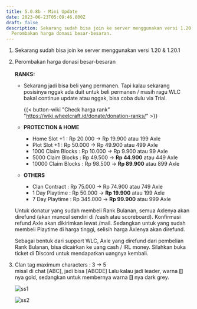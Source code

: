 ```yaml
---
title: 5.0.8b - Mini Update
date: 2023-06-23T05:09:46.800Z
draft: false
description: Sekarang sudah bisa join ke server menggunakan versi 1.20 & 1.20.1,
  Perombakan harga donasi besar-besaran.
---
```

1. Sekarang sudah bisa join ke server menggunakan versi 1.20 & 1.20.1
2. Perombakan harga donasi besar-besaran\
   \
   **RANKS:**

   * Sekarang jadi bisa beli yang permanen. Tapi kalau sekarang posisinya nggak ada duit untuk beli permanen / masih ragu WLC bakal continue update atau nggak, bisa coba dulu via Trial.

     {{< button-wiki "Check harga rank" "https://wiki.wheelcraft.id/donate/donation-ranks/" >}} 
   * **PROTECTION & HOME**

     * Home Slot +1 : Rp 20.000 -> Rp 19.900 atau 199 Axle
     * Plot Slot +1 : Rp 50.000 -> Rp 49.900 atau 499 Axle
     * 1000 Claim Blocks : Rp 10.000 -> Rp 9.900 atau 99 Axle
     * 5000 Claim Blocks : Rp 49.500 -> **Rp 44.900** atau 449 Axle
     * 10000 Claim Blocks : Rp 98.500 -> **Rp 89.900** atau 899 Axle
   * **OTHERS**

     * Clan Contract : Rp 75.000 -> Rp 74.900 atau 749 Axle
     * 1 Day Playtime : Rp 50.000 -> **Rp 19.900** atau 199 Axle
     * 7 Day Playtime : Rp 345.000 -> **Rp 99.900** atau 999 Axle

   Untuk donatur yang sudah membeli Rank Bulanan, semua Axlenya akan direfund (akan muncul sendiri di /cash atau scoreboard). Konfirmasi refund Axle akan dikirimkan lewat /mail. Sedangkan untuk yang sudah membeli Playtime di harga tinggi, selisih harga Axlenya akan direfund.

   Sebagai bentuk dari support WLC, Axle yang direfund dari pembelian Rank Bulanan, bisa dicairkan ke uang cash / IRL money. Silahkan buka ticket di Discord untuk mendapatkan uangnya kembali.
3. Clan tag maximum characters : 3 -> 5\
   misal di chat \[ABC], jadi bisa \[ABCDE] Lalu kalau jadi leader, warna **\[]** nya gold, sedangkan untuk membernya warna **\[]** nya dark grey.

   ![ss1](/img/uploads/ss1.png "ss1")

   ![ss2](/img/uploads/ss2.png "ss2")